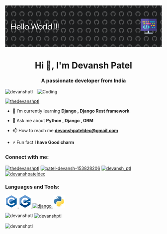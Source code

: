 ![Header](./github-header-image.png)
<h1 align="center">Hi 👋, I'm Devansh Patel</h1>
<h3 align="center">A passionate developer from India</h3>
<img align="right" alt="Coding" width="400" src="https://imgs.search.brave.com/WVq9fsl-IQF3p1ezdJmMdaqa39WMhnm9_jgAPpIK720/rs:fit:500:0:0/g:ce/aHR0cHM6Ly9naWZk/Yi5jb20vaW1hZ2Vz/L2hpZ2gvYW5pbWF0/ZWQtbWFuLWNvbXB1/dGVyLWNvZGluZy1u/YWU2bWVjMzc4bHNn/MWkzLmdpZg.jpeg">

<p align="left"> <img src="https://komarev.com/ghpvc/?username=devanshptl&label=Profile%20views&color=0e75b6&style=flat" alt="devanshptl" /> </p>

<p align="left"> <a href="https://twitter.com/thedevanshptl" target="blank"><img src="https://img.shields.io/twitter/follow/thedevanshptl?logo=twitter&style=for-the-badge" alt="thedevanshptl" /></a> </p>

- 🌱 I’m currently learning **Django , Django Rest framework**

- 💬 Ask me about **Python , Django , ORM**

- 📫 How to reach me **devanshpateldec@gmail.com**

- ⚡ Fun fact **I have Good charm**

<h3 align="left">Connect with me:</h3>
<p align="left">
<a href="https://twitter.com/thedevanshptl" target="blank"><img align="center" src="https://raw.githubusercontent.com/rahuldkjain/github-profile-readme-generator/master/src/images/icons/Social/twitter.svg" alt="thedevanshptl" height="30" width="40" /></a>
<a href="https://linkedin.com/in/patel-devansh-153828206" target="blank"><img align="center" src="https://raw.githubusercontent.com/rahuldkjain/github-profile-readme-generator/master/src/images/icons/Social/linked-in-alt.svg" alt="patel-devansh-153828206" height="30" width="40" /></a>
<a href="https://instagram.com/devansh_ptl" target="blank"><img align="center" src="https://raw.githubusercontent.com/rahuldkjain/github-profile-readme-generator/master/src/images/icons/Social/instagram.svg" alt="devansh_ptl" height="30" width="40" /></a>
<a href="https://www.hackerrank.com/devanshpateldec" target="blank"><img align="center" src="https://raw.githubusercontent.com/rahuldkjain/github-profile-readme-generator/master/src/images/icons/Social/hackerrank.svg" alt="devanshpateldec" height="30" width="40" /></a>
</p>

<h3 align="left">Languages and Tools:</h3>
<p align="left"> <a href="https://www.cprogramming.com/" target="_blank" rel="noreferrer"> <img src="https://raw.githubusercontent.com/devicons/devicon/master/icons/c/c-original.svg" alt="c" width="40" height="40"/> </a> <a href="https://www.w3schools.com/cpp/" target="_blank" rel="noreferrer"> <img src="https://raw.githubusercontent.com/devicons/devicon/master/icons/cplusplus/cplusplus-original.svg" alt="cplusplus" width="40" height="40"/> </a> <a href="https://www.djangoproject.com/" target="_blank" rel="noreferrer"> <img src="https://cdn.worldvectorlogo.com/logos/django.svg" alt="django" width="40" height="40"/> </a> <a href="https://www.python.org" target="_blank" rel="noreferrer"> <img src="https://raw.githubusercontent.com/devicons/devicon/master/icons/python/python-original.svg" alt="python" width="40" height="40"/> </a> </p>

<p><img align="left" src="https://github-readme-stats.vercel.app/api/top-langs?username=devanshptl&show_icons=true&locale=en&layout=compact" alt="devanshptl" /></p>

<p>&nbsp;<img align="center" src="https://github-readme-stats.vercel.app/api?username=devanshptl&show_icons=true&locale=en" alt="devanshptl" /></p>

<p><img align="center" src="https://github-readme-streak-stats.herokuapp.com/?user=devanshptl&" alt="devanshptl" /></p>

